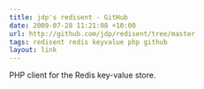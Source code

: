 ```yaml
---
title: jdp's redisent - GitHub
date: 2009-07-28 11:21:08 +10:00
url: http://github.com/jdp/redisent/tree/master
tags: redisent redis keyvalue php github
layout: link
---
```

PHP client for the Redis key-value store.
